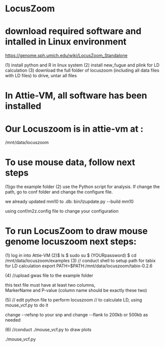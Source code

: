 # LocusZoom

# download required software and intalled in Linux environment
https://genome.sph.umich.edu/wiki/LocusZoom_Standalone

(1) install python and R in linux system
(2) install new_fugue  and  plink for LD calculation
(3) download the full folder of locuszoom (including all data files with LD files) to drive, untar all files

# In Attie-VM, all software has been installed

# Our Locuszoom is in attie-vm at :
/mnt/data/locuszoom

# To use mouse data, follow next steps
(1)go the example folder 
(2) use the Python script for analysis.
If change the path, go to conf folder and change the configure file.

we already updated mm10 to .db:
bin/lzupdate.py --build mm10 

using conf/m2z.config file to change your configuration

# To run LocusZoom to draw mouse genome locuszoom next steps:

(1) log in into Attie-VM
(2)$ ls
   $ sudo su
   $ (YOURpassword)
   $ cd /mnt/data/locuszoom/examples
(3) // conduct shell to setup path for tabix for LD calculation 
   export PATH=$PATH:/mnt/data/locuszoom/tabix-0.2.6

(4) //upload gwas file to the example folder

   this text file must have at least two columns,   
   MarkerName and P-value (column name should be exactly these two)
   
(5) // edit python file to perform locuszoom
   // to calculate LD, using mouse_vcf.py to do it
   
   change   --refsnp  to your snp  and change --flank   to 200kb or 500kb as needed
   
(6)  //conduct  ./mouse_vcf.py to draw plots

   ./mouse_vcf.py
   
